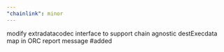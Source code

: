 ```yaml
---
"chainlink": minor
---
```


modify extradatacodec interface to support chain agnostic destExecdata map in ORC report message #added
